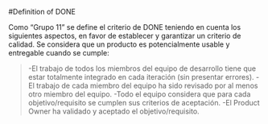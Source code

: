 #Definition of DONE

Como “Grupo 11” se define el criterio de DONE teniendo en cuenta los siguientes aspectos, en favor de establecer y garantizar un criterio de calidad.
Se considera que un producto es potencialmente usable y entregable cuando se cumple:
>-El trabajo de todos los miembros del equipo de desarrollo tiene que estar totalmente integrado en cada iteración (sin presentar errores).
>-El trabajo de cada miembro del equipo ha sido revisado por al menos otro miembro del equipo.
>-Todo el equipo considera que para cada objetivo/requisito se cumplen sus criterios de aceptación.
>-El Product Owner ha validado y aceptado el objetivo/requisito.





